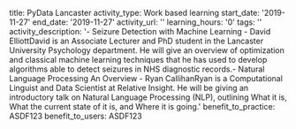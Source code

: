 title: PyData Lancaster
activity_type: Work based learning
start_date: '2019-11-27'
end_date: '2019-11-27'
activity_url: ''
learning_hours: '0'
tags: ''
activity_description: '- Seizure Detection with Machine Learning - David ElliottDavid
  is an Associate Lecturer and PhD student in the Lancaster University Psychology
  department. He will give an overview of optimization and classical machine learning
  techniques that he has used to develop algorithms able to detect seizures in NHS
  diagnostic records.- Natural Language Processing An Overview - Ryan CallihanRyan
  is a Computational Linguist and Data Scientist at Relative Insight. He will be giving
  an introductory talk on Natural Language Processing (NLP), outlining What it is,
  What the current state of it is, and Where it is going.'
benefit_to_practice: ASDF123
benefit_to_users: ASDF123
